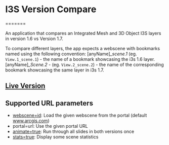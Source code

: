 # I3S Version Compare

=======

An application that compares an Integrated Mesh and 3D Object I3S layers in version 1.6 vs Version 1.7.

To compare different layers, the app expects a webscene with bookmarks named using the following convention:
[anyName]_\_scene.1_ (eg. `View.1_scene.1`) - the name of a bookmark showcasing the i3s 1.6 layer.
[anyName]_\_Scene.2_ - (eg. `View.2_scene.2`) - the name of the corresponding bookmark showcasing the same layer in i3s 1.7.

## [Live Version](https://tamrat-b.github.io/i3s_basis_ktx20/?stats=true)

## Supported URL parameters

- [webscene=id](https://3dcities.maps.arcgis.com/home/item.html?id=e6373629940b4e299ac3d49a08bc6856): Load the given webscene from the portal (default www.arcgis.com)
- portal=url: Use the given portal URL
- [animate=true](https://tamrat-b.github.io/i3sBasisKTX20?animate=true): Run through all slides in both versions once
- [stats=true](https://tamrat-b.github.io/i3sBasisKTX20/?stats=true): Display some scene statistics
